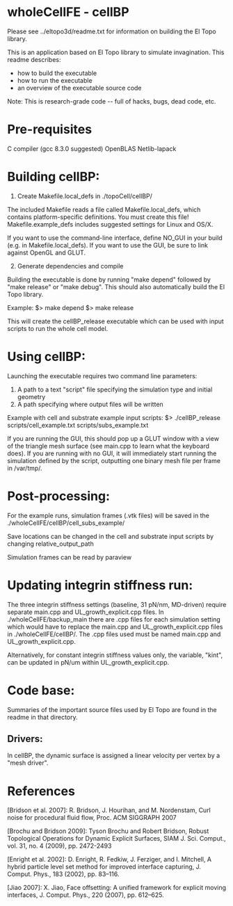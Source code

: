 
wholeCellFE - cellBP
===============================================================================

Please see ../eltopo3d/readme.txt for information on building the El Topo 
library.

This is an application based on El Topo library to simulate invagination.  This readme describes:

- how to build the executable
- how to run the executable
- an overview of the executable source code

Note: This is research-grade code -- full of hacks, bugs, dead code, etc.

Pre-requisites
=====================
C compiler (gcc 8.3.0 suggested)
OpenBLAS
Netlib-lapack

Building cellBP:
=====================

1. Create Makefile.local_defs in ./topoCell/cellBP/

The included Makefile reads a file called Makefile.local_defs, which contains 
platform-specific definitions.  You must create this file!  
Makefile.example_defs includes suggested settings for Linux and OS/X.

If you want to use the command-line interface, define NO_GUI in your build 
(e.g. in Makefile.local_defs).  If you want to use the GUI, be sure to link 
against OpenGL and GLUT.  

2. Generate dependencies and compile

Building the executable is done by running "make depend" followed by 
"make release" or "make debug".  This should also automatically build the
El Topo library.

Example:
$> make depend
$> make release

This will create the cellBP_release executable which can be used with input scripts to run the whole cell model.

Using cellBP:
=====================

Launching the executable requires two command line parameters:
1. A path to a text "script" file specifying the simulation type and initial 
geometry
2. A path specifying where output files will be written

Example with cell and substrate example input scripts:
$> ./cellBP_release scripts/cell_example.txt scripts/subs_example.txt

If you are running the GUI, this should pop up a GLUT window with a view of the 
triangle mesh surface (see main.cpp to learn what the keyboard does).  If you 
are running with no GUI, it will immediately start running the simulation 
defined by the script, outputting one binary mesh file per frame in /var/tmp/.

Post-processing:
=====================

For the example runs, simulation frames (.vtk files) will be saved in the ./wholeCellFE/cellBP/cell_subs_example/ 

Save locations can be changed in the cell and substrate input scripts by changing relative_output_path 

Simulation frames can be read by paraview

Updating integrin stiffness run:
=====================
The three integrin stiffness settings (baseline, 31 pN/nm, MD-driven) require separate main.cpp and UL_growth_explicit.cpp files. In ./wholeCellFE/backup_main there are .cpp files for each simulation setting which would have to replace the main.cpp and UL_growth_explicit.cpp files in ./wholeCellFE/cellBP/. The .cpp files used must be named main.cpp and UL_growth_explicit.cpp.

Alternatively, for constant integrin stiffness values only, the variable, "kint", can be updated in pN/um within UL_growth_explicit.cpp.

Code base:
=====================

Summaries of the important source files used by El Topo are found in the readme
in that directory.

Drivers:
---------------------

In cellBP, the dynamic surface is assigned a linear velocity per vertex by a 
"mesh driver".

References
=====================

[Bridson et al. 2007]: R. Bridson, J. Hourihan, and M. Nordenstam,  Curl noise 
for procedural fluid flow, Proc. ACM SIGGRAPH 2007

[Brochu and Bridson 2009]: Tyson Brochu and Robert Bridson, Robust Topological 
Operations for Dynamic Explicit Surfaces, SIAM J. Sci. Comput., vol. 31, no. 4 
(2009), pp. 2472-2493 

[Enright et al. 2002]: D. Enright, R. Fedkiw, J. Ferziger, and I. Mitchell, A 
hybrid particle level set method for improved interface capturing, J. Comput. 
Phys., 183 (2002), pp. 83–116.

[Jiao 2007]: X. Jiao, Face offsetting: A unified framework for explicit moving 
interfaces, J. Comput. Phys., 220 (2007), pp. 612–625.



